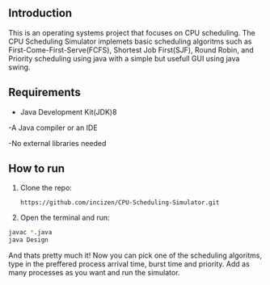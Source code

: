 ## Introduction 
This is an operating systems project that focuses on CPU scheduling. The CPU Scheduling Simulator implemets basic scheduling algoritms such as First-Come-First-Serve(FCFS), Shortest Job First(SJF), 
Round Robin, and Priority scheduling using java with a simple but usefull GUI using java swing.

## Requirements
- Java Development Kit(JDK)8
 
-A Java compiler or an IDE

-No external libraries needed

## How to run 
1. Clone the repo:
   ```
   https://github.com/incizen/CPU-Scheduling-Simulator.git
   ```

2. Open the terminal and run: 

```sh
javac *.java
java Design
```

And thats pretty much it! 
Now you can pick one of the scheduling algoritms, type in the preffered process arrival time, burst time and priority. Add as many processes as you want and run the simulator.
